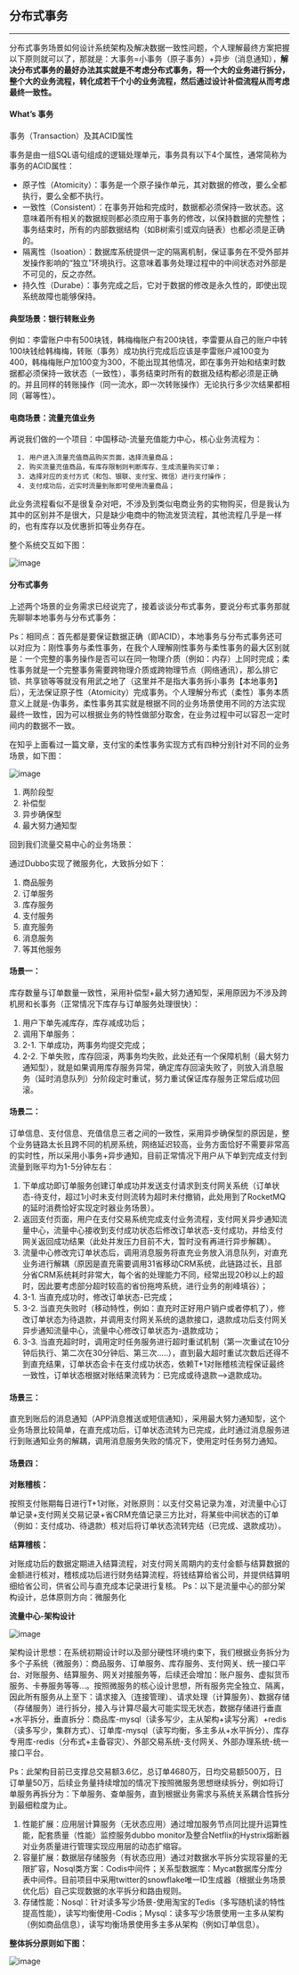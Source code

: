 ## 分布式事务

---


分布式事务场景如何设计系统架构及解决数据一致性问题，个人理解最终方案把握以下原则就可以了，那就是：大事务=小事务（原子事务）+异步（消息通知），**解决分布式事务的最好办法其实就是不考虑分布式事务，将一个大的业务进行拆分，整个大的业务流程，转化成若干个小的业务流程，然后通过设计补偿流程从而考虑最终一致性。**


#### What’s 事务

事务（Transaction）及其ACID属性

事务是由一组SQL语句组成的逻辑处理单元，事务具有以下4个属性，通常简称为事务的ACID属性：

  * 原子性（Atomicity）：事务是一个原子操作单元，其对数据的修改，要么全都执行，要么全都不执行。
  * 一致性（Consistent）：在事务开始和完成时，数据都必须保持一致状态。这意味着所有相关的数据规则都必须应用于事务的修改，以保持数据的完整性；事务结束时，所有的内部数据结构（如B树索引或双向链表）也都必须是正确的。
  * 隔离性（Isoation）：数据库系统提供一定的隔离机制，保证事务在不受外部并发操作影响的“独立”环境执行。这意味着事务处理过程中的中间状态对外部是不可见的，反之亦然。
  * 持久性（Durabe）：事务完成之后，它对于数据的修改是永久性的，即使出现系统故障也能够保持。

#### 典型场景：银行转账业务
例如：李雷账户中有500块钱，韩梅梅账户有200块钱，李雷要从自己的账户中转100块钱给韩梅梅，转账（事务）成功执行完成后应该是李雷账户减100变为400，韩梅梅账户加100变为300，不能出现其他情况，即在事务开始和结束时数据都必须保持一致状态（一致性），事务结束时所有的数据及结构都必须是正确的。并且同样的转账操作（同一流水，即一次转账操作）无论执行多少次结果都相同（幂等性）。

#### 电商场景：流量充值业务
再说我们做的一个项目：中国移动-流量充值能力中心，核心业务流程为：

```
  1. 用户进入流量充值商品购买页面，选择流量商品；
  2. 购买流量充值商品，有库存限制则判断库存，生成流量购买订单；
  3. 选择对应的支付方式（和包、银联、支付宝、微信）进行支付操作；
  4. 支付成功后，近实时流量到账即可使用流量商品；
```
此业务流程看似不是很复杂对吧，不涉及到类似电商业务的实物购买，但是我认为其中的区别并不是很大，只是缺少电商中的物流发货流程，其他流程几乎是一样的，也有库存以及优惠折扣等业务存在。

整个系统交互如下图：

![image](img/1.png)


#### 分布式事务
上述两个场景的业务需求已经说完了，接着谈谈分布式事务，要说分布式事务那就先聊聊本地事务与分布式事务：

Ps：相同点：首先都是要保证数据正确（即ACID），本地事务与分布式事务还可以对应为：刚性事务与柔性事务，在我个人理解刚性事务与柔性事务的最大区别就是：一个完整的事务操作是否可以在同一物理介质（例如：内存）上同时完成；柔性事务就是一个完整事务需要跨物理介质或跨物理节点（网络通讯），那么排它锁、共享锁等等就没有用武之地了（这里并不是指大事务拆小事务【本地事务】后），无法保证原子性（Atomicity）完成事务。个人理解分布式（柔性）事务本质意义上就是-伪事务，柔性事务其实就是根据不同的业务场景使用不同的方法实现最终一致性，因为可以根据业务的特性做部分取舍，在业务过程中可以容忍一定时间内的数据不一致。

在知乎上面看过一篇文章，支付宝的柔性事务实现方式有四种分别针对不同的业务场景，如下图：

![image](img/2.png)

  1. 两阶段型
  2. 补偿型
  3. 异步确保型
  4. 最大努力通知型

回到我们流量交易中心的业务场景：

通过Dubbo实现了微服务化，大致拆分如下：

  1. 商品服务
  2. 订单服务
  3. 库存服务
  4. 支付服务
  5. 直充服务
  6. 消息服务
  7. 等其他服务

#### 场景一：

库存数量与订单数量一致性，采用补偿型+最大努力通知型，采用原因为不涉及跨机房和长事务（正常情况下库存与订单服务处理很快）：

  1. 用户下单先减库存，库存减成功后；
  2. 调用下单服务：
  3. 2-1. 下单成功，两事务均提交完成；
  4. 2-2. 下单失败，库存回滚，两事务均失败，此处还有一个保障机制（最大努力通知型），就是如果调用库存服务异常，确定库存回滚失败了，则放入消息服务（延时消息队列）分阶段定时重试，努力重试保证库存服务正常后成功回滚。

#### 场景二：

订单信息、支付信息、充值信息三者之间的一致性，采用异步确保型的原因是，整个业务链路太长且跨不同的机房系统，网络延迟较高，业务方面恰好不需要非常高的实时性，所以采用小事务+异步通知，目前正常情况下用户从下单到完成支付到流量到账平均为1-5分钟左右：

  1. 下单成功即订单服务创建订单成功并发送支付请求到支付网关系统（订单状态-待支付，超过1小时未支付则流转为超时未付撤销，此处用到了RocketMQ的延时消费恰好实现定时器业务场景）。
  2. 返回支付页面，用户在支付交易系统完成支付业务流程，支付网关异步通知流量中心，流量中心接收到支付成功状态后修改订单状态-支付成功，并给支付网关返回成功结果（此处并发压力目前不大，暂时没有再进行异步解耦）。
  3. 流量中心修改完订单状态后，调用消息服务将直充业务放入消息队列，对直充业务进行解耦（原因是直充需要调用31省移动CRM系统，此链路过长，且部分省CRM系统耗时非常大，每个省的处理能力不同，经常出现20秒以上的超时，因此要考虑部分超时较高的省份拖垮系统，进行业务的削峰填谷）；
  4. 3-1. 当直充成功时，修改订单状态-已完成；
  5. 3-2. 当直充失败时（移动特性，例如：直充时正好用户销户或者停机了），修改订单状态为待退款，并调用支付网关系统的退款接口，退款成功后支付网关异步通知流量中心，流量中心修改订单状态为-退款成功；
  6. 3-3. 当直充超时时，调用定时任务服务进行超时重试机制（第一次重试在10分钟后执行、第二次在30分钟后、第三次…..），直到最大超时重试次数后还得不到直充结果，订单状态会卡在支付成功状态，依赖T+1对账稽核流程保证最终一致性，订单状态根据对账结果流转为：已完成或待退款–>退款成功。

#### 场景三：
直充到账后的消息通知（APP消息推送或短信通知），采用最大努力通知型，这个业务场景比较简单，在直充成功后，订单状态流转为已完成，此时通过消息服务进行到账通知业务的解耦，调用消息服务失败的情况下，使用定时任务努力通知。

#### 场景四：

**对账稽核：**

按照支付账期每日进行T+1对账，对账原则：以支付交易记录为准，对流量中心订单记录+支付网关交易记录+省CRM充值记录三方比对，将某些中间状态的订单（例如：支付成功、待退款）核对后将订单状态流转完结（已完成、退款成功）。

**结算稽核：**

对账成功后的数据定期进入结算流程，对支付网关周期内的支付金额与结算数据的金额进行核对，稽核成功后进行财务结算流程，将钱结算给省公司，并提供结算明细给省公司，供省公司与直充成本记录进行复核。
Ps：以下是流量中心的部分架构设计，总体原则方向：微服务化

**流量中心-架构设计**

![image](img/3.png)


架构设计思想：在系统初期设计时以及部分硬性环境约束下，我们根据业务拆分为多个子系统（微服务）：商品服务、订单服务、库存服务、支付网关、统一接口平台、对账服务、结算服务、网关对接服务等，后续还会增加：账户服务、虚拟货币服务、卡券服务等等…。按照微服务的核心设计思想，所有服务完全独立、隔离，因此所有服务从上至下：请求接入（连接管理）、请求处理（计算服务）、数据存储（存储服务）进行拆分，接入与计算尽最大可能实现无状态，数据存储进行垂直+水平拆分，垂直拆分：商品库-mysql（读多写少，主从架构+读写分离）+redis（读多写少，集群方式）、订单库-mysql（读写均衡，多主多从+水平拆分）、库存专用库-redis（分布式+主备容灾）、外部交易系统-支付网关、外部办理系统-统一接口平台。

Ps：此架构目前已支撑总交易额3.6亿，总订单4680万，日均交易额500万，日订单量50万，后续业务量持续增加的情况下按照微服务思想继续拆分，例如将订单服务再拆分为：下单服务、查单服务，直到根据业务需求与系统关系耦合性拆分到最细粒度为止。

  1. 性能扩展：应用层计算服务（无状态应用）通过增加服务节点同比提升运算性能，配套质量（性能）监控服务dubbo monitor及整合Netflix的Hystrix熔断器对业务质量进行管理实现应用层的动态扩缩容。
  2. 容量扩展：数据层存储服务（有状态应用）通过对数据水平拆分实现容量的无限扩容，Nosql类方案：Codis中间件；关系型数据库：Mycat数据库分库分表中间件。目前项目中采用twitter的snowflake唯一ID生成器（根据业务场景优化后）自己实现数据的水平拆分和路由规则。
  3. 存储性能：Nosql：针对读多写少场景-使用淘宝的Tedis（多写随机读的特性提高性能），读写均衡使用-Codis；Mysql：读多写少场景使用一主多从架构（例如商品信息），读写均衡场景使用多主多从架构（例如订单信息）。


**整体拆分原则如下图：**

![image](img/4.png)

